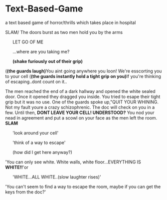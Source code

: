 # Text-Based-Game
a text based game of horror/thrills which takes place in hospital
<p>SLAM/ The doors burst as two men hold you by the arms<p>
<ul>LET GO OF ME</ul> <ul>...where are you taking me?</ul> <ul><b>(shake furiously out of their grip)</b></ul>
<bdi>(<b>(the guards laugh)</b>You aint going anywhere you loon!</bdi> 
<bdi>We're esscorting you to your cell</bdi> 
<bdi>(<b>(the guards instantly hold a tight grip on you)</b>If you're thinking of escaping..dont count on it..</bdi>
<p>The men reached the end of a dark hallway and opened the white sealed door. Once it opened they dragged you inside. You tried to esape their tight grip but it was no use. One of the guards spoke up,"QUIT YOUR WHINING. Not my fault youre a crazy schizophrenic. The doc will check on you in a few. Until then, <b>DONT LEAVE YOUR CELL! UNDERSTOOD?</b> You nod your nead in agreement and put a scowl on your face as the men left the room. <b>SLAM</b></p>
<ul>'look around your cell'</ul> <ul>'think of a way to escape'</ul> <ul>(how did I get here anyway?)</ul>
<bdi>'You can only see white. White walls, white floor...EVERYTHING IS <b>WHITE!!</b>'</bdi>or <ul>'WHITE...ALL WHITE..(slow laughter rises)'</ul>
<bdi>'You can't seem to find a way to escape the room, maybe if you can get the keys from the doc?'</bdi>
